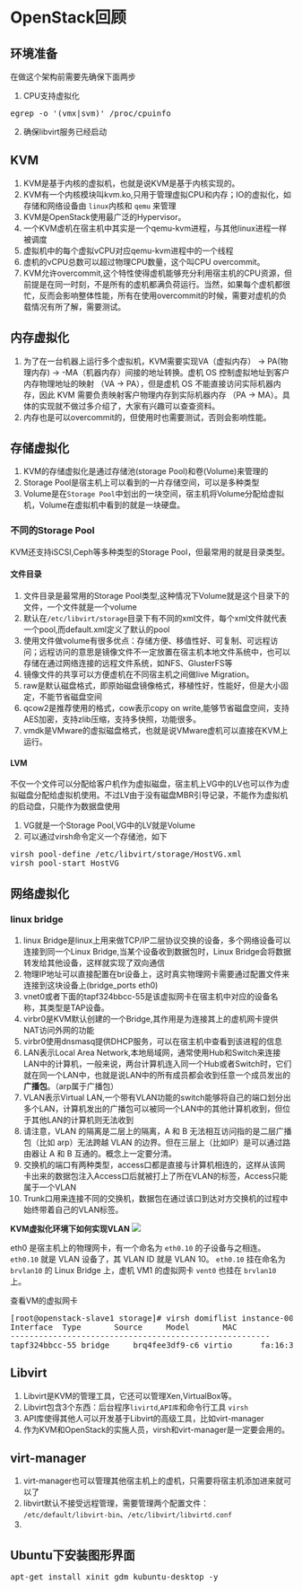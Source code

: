 # OpenStack回顾

## 环境准备
在做这个架构前需要先确保下面两步

1. CPU支持虚拟化
<pre>
egrep -o '(vmx|svm)' /proc/cpuinfo
</pre>

2. 确保libvirt服务已经启动


## KVM
1. KVM是基于内核的虚拟机，也就是说KVM是基于内核实现的。
2. KVM有一个内核模块叫kvm.ko,只用于管理虚拟CPU和内存；IO的虚拟化，如存储和网络设备由 `linux`内核和 `qemu` 来管理
3. KVM是OpenStack使用最广泛的Hypervisor。
4. 一个KVM虚机在宿主机中其实是一个qemu-kvm进程，与其他linux进程一样被调度
5. 虚拟机中的每个虚拟vCPU对应qemu-kvm进程中的一个线程
6. 虚机的vCPU总数可以超过物理CPU数量，这个叫CPU overcommit。
7. KVM允许overcommit,这个特性使得虚机能够充分利用宿主机的CPU资源，但前提是在同一时刻，不是所有的虚机都满负荷运行。当然，如果每个虚机都很忙，反而会影响整体性能，所有在使用overcommit的时候，需要对虚机的负载情况有所了解，需要测试。

## 内存虚拟化
1. 为了在一台机器上运行多个虚拟机，KVM需要实现VA（虚拟内存） -> PA(物理内存) -> -MA（机器内存）间接的地址转换。虚机 OS 控制虚拟地址到客户内存物理地址的映射 （VA -> PA），但是虚机 OS 不能直接访问实际机器内存，因此 KVM 需要负责映射客户物理内存到实际机器内存 （PA -> MA）。具体的实现就不做过多介绍了，大家有兴趣可以查查资料。
2. 内存也是可以overcommit的，但使用时也需要测试，否则会影响性能。

## 存储虚拟化
1. KVM的存储虚拟化是通过存储池(storage Pool)和卷(Volume)来管理的
2. Storage Pool是宿主机上可以看到的一片存储空间，可以是多种类型
3. Volume是在`Storage Pool`中划出的一块空间，宿主机将Volume分配给虚拟机，Volume在虚拟机中看到的就是一块硬盘。

### 不同的Storage Pool
KVM还支持iSCSI,Ceph等多种类型的Storage Pool，但最常用的就是目录类型。
#### 文件目录
1. 文件目录是最常用的Storage Pool类型,这种情况下Volume就是这个目录下的文件，一个文件就是一个volume
2. 默认在`/etc/libvirt/storage`目录下有不同的xml文件，每个xml文件就代表一个pool,而default.xml定义了默认的pool
3. 使用文件做volume有很多优点：存储方便、移值性好、可复制、可远程访问；远程访问的意思是镜像文件不一定放置在宿主机本地文件系统中，也可以存储在通过网络连接的远程文件系统，如NFS、GlusterFS等
4. 镜像文件的共享可以方便虚机在不同宿主机之间做live Migration。
5. raw是默认磁盘格式，即原始磁盘镜像格式，移植性好，性能好，但是大小固定，不能节省磁盘空间
6. qcow2是推荐使用的格式，cow表示copy on write,能够节省磁盘空间，支持AES加密，支持zlib压缩，支持多快照，功能很多。
7. vmdk是VMware的虚拟磁盘格式，也就是说VMware虚机可以直接在KVM上运行。

#### LVM

不仅一个文件可以分配给客户机作为虚拟磁盘，宿主机上VG中的LV也可以作为虚拟磁盘分配给虚拟机使用。不过LV由于没有磁盘MBR引导记录，不能作为虚拟机的启动盘，只能作为数据盘使用

1. VG就是一个Storage Pool,VG中的LV就是Volume
2. 可以通过virsh命令定义一个存储池，如下
<pre>
virsh pool-define /etc/libvirt/storage/HostVG.xml
virsh pool-start HostVG
</pre>

## 网络虚拟化
### linux bridge
1. linux Bridge是linux上用来做TCP/IP二层协议交换的设备，多个网络设备可以连接到同一个Linux Bridge,当某个设备收到数据包时，Linux Bridge会将数据转发给其他设备，这样就实现了双向通信
2. 物理IP地址可以直接配置在br设备上，这时真实物理网卡需要通过配置文件来连接到这块设备上(bridge\_ports eth0)
3. vnet0或者下面的tapf324bbcc-55是该虚拟网卡在宿主机中对应的设备名称，其类型是TAP设备。
4. virbr0是KVM默认创建的一个Bridge,其作用是为连接其上的虚机网卡提供NAT访问外网的功能
5. virbr0使用dnsmasq提供DHCP服务，可以在宿主机中查看到该进程的信息
6. LAN表示Local Area Network,本地局域网，通常使用Hub和Switch来连接LAN中的计算机，一般来说，两台计算机连入同一个Hub或者Switch时，它们就在同一个LAN中，也就是说LAN中的所有成员都会收到任意一个成员发出的**广播包**。（arp属于广播包）
7. VLAN表示Virtual LAN,一个带有VLAN功能的switch能够将自己的端口划分出多个LAN，计算机发出的广播包可以被同一个LAN中的其他计算机收到，但位于其他LAN的计算机则无法收到
8. 请注意，VLAN 的隔离是二层上的隔离，A 和 B 无法相互访问指的是二层广播包（比如 arp）无法跨越 VLAN 的边界。但在三层上（比如IP）是可以通过路由器让 A 和 B 互通的。概念上一定要分清。
9. 交换机的端口有两种类型，access口都是直接与计算机相连的，这样从该网卡出来的数据包注入Access口后就被打上了所在VLAN的标签，Access只能属于一个VLAN
10. Trunk口用来连接不同的交换机，数据包在通过该口到达对方交换机的过程中始终带着自己的VLAN标签。

**KVM虚拟化环境下如何实现VLAN**
![](http://7xo6kd.com1.z0.glb.clouddn.com/upload-ueditor-image-20160324-1458779560717052345.jpg?_=5313994)

eth0 是宿主机上的物理网卡，有一个命名为 `eth0.10` 的子设备与之相连。
`eth0.10` 就是 VLAN 设备了，其 VLAN ID 就是 VLAN 10。
`eth0.10` 挂在命名为 `brvlan10` 的 Linux Bridge 上，虚机 VM1 的虚拟网卡 `vent0` 也挂在 `brvlan10` 上。

查看VM的虚拟网卡
<pre>
[root@openstack-slave1 storage]# virsh domiflist instance-0000009c
Interface  Type       Source     Model       MAC
-------------------------------------------------------
tapf324bbcc-55 bridge     brq4fee3df9-c6 virtio      fa:16:3e:cd:ed:36
</pre>

## Libvirt

1. Libvirt是KVM的管理工具，它还可以管理Xen,VirtualBox等。
2. Libvirt包含3个东西：后台程序`livirtd`,`API库`和命令行工具 `virsh`
3. API库使得其他人可以开发基于Libvirt的高级工具，比如virt-manager
4. 作为KVM和OpenStack的实施人员，virsh和virt-manager是一定要会用的。

## virt-manager

1. virt-manager也可以管理其他宿主机上的虚机，只需要将宿主机添加进来就可以了
2. libvirt默认不接受远程管理，需要管理两个配置文件： `/etc/default/libvirt-bin`、`/etc/libvirt/libvirtd.conf`
3. 

## Ubuntu下安装图形界面

<pre>
apt-get install xinit gdm kubuntu-desktop -y
</pre>



